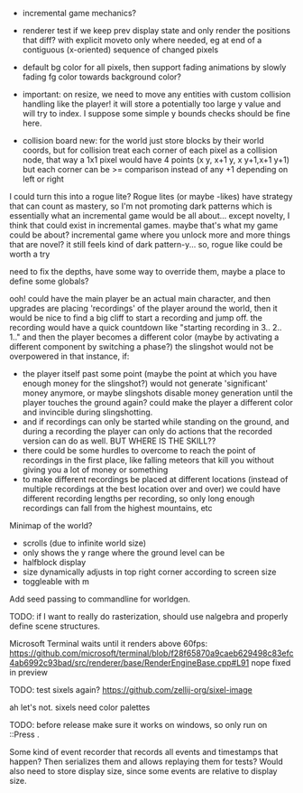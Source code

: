 - incremental game mechanics?

- renderer test if we keep prev display state and only render the positions that diff? with explicit moveto only 
where needed, eg at end of a contiguous (x-oriented) sequence of changed pixels

- default bg color for all pixels, then support fading animations by slowly fading fg color towards background color?

- important: on resize, we need to move any entities with custom collision handling
like the player! it will store a potentially too large y value and will try to index.
I suppose some simple y bounds checks should be fine here.

- collision board new: for the world just store blocks by their world coords,
but for collision treat each corner of each pixel as a collision node,
that way a 1x1 pixel would have 4 points (x y, x+1 y, x y+1,x+1 y+1) but
each corner can be >= comparison instead of any +1 depending on left or right


I could turn this into a rogue lite? Rogue lites (or maybe -likes) have
strategy that can count as mastery, so I'm not promoting dark patterns which
is essentially what an incremental game would be all about... except
novelty, I think that could exist in incremental games. maybe that's what
my game could be about? incremental game where you unlock more and more things
that are novel? it still feels kind of dark pattern-y...
so, rogue like could be worth a try


need to fix the depths, have some way to override them, maybe a place to define some globals?


ooh! could have the main player be an actual main character, and then upgrades
are placing 'recordings' of the player around the world, then it would be nice to find a big cliff
to start a recording and jump off. 
the recording would have a quick countdown like "starting recording in 3.. 2.. 1.." and then the
player becomes a different color (maybe by activating a different component by switching a phase?)
the slingshot would not be overpowered in that instance, if:
 - the player itself past some point (maybe the point at which you have enough money for the slingshot?)
   would not generate 'significant' money anymore, or maybe slingshots disable
   money generation until the player touches the ground again?
   could make the player a different color and invincible during slingshotting.
 - and if recordings can only be started while standing on the ground, and during
   a recording the player can only do actions that the recorded version can do as well.
BUT WHERE IS THE SKILL??
 - there could be some hurdles to overcome to reach the point of recordings in the first place,
   like falling meteors that kill you without giving you a lot of money or something
- to make different recordings be placed at different locations (instead of multiple recordings at the best location over and over)
  we could have different recording lengths per recording, so only long enough recordings can fall from the highest mountains, etc

Minimap of the world?
- scrolls (due to infinite world size)
- only shows the y range where the ground level can be
- halfblock display
- size dynamically adjusts in top right corner according to screen size
- toggleable with m

Add seed passing to commandline for worldgen.

TODO: if I want to really do rasterization, should use nalgebra and properly define scene structures.

Microsoft Terminal waits until it renders above 60fps: https://github.com/microsoft/terminal/blob/f28f65870a9caeb629498c83efc4ab6992c93bad/src/renderer/base/RenderEngineBase.cpp#L91
nope fixed in preview

TODO: test sixels again? https://github.com/zellij-org/sixel-image

ah let's not. sixels need color palettes

TODO: before release make sure it works on windows, so only run on ::Press .

Some kind of event recorder that records all events and timestamps that happen?
Then serializes them and allows replaying them for tests?
Would also need to store display size, since some events are relative to display size.